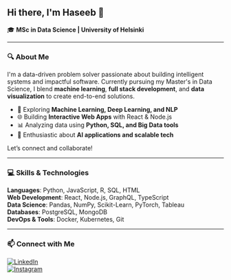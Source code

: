 ## Hi there, I'm Haseeb 👋

🎓 **MSc in Data Science | University of Helsinki**  

---

### 🔍 About Me  
I'm a data-driven problem solver passionate about building intelligent systems and impactful software. Currently pursuing my Master's in Data Science, I blend **machine learning**, **full stack development**, and **data visualization** to create end-to-end solutions.

- 🧠 Exploring **Machine Learning, Deep Learning, and NLP**
- 🌐 Building **Interactive Web Apps** with React & Node.js  
- 📊 Analyzing data using **Python, SQL, and Big Data tools**
- 🚀 Enthusiastic about **AI applications and scalable tech**

Let’s connect and collaborate!

---

### 💻 Skills & Technologies

**Languages**: Python, JavaScript, R, SQL, HTML  
**Web Development**: React, Node.js, GraphQL, TypeScript  
**Data Science**: Pandas, NumPy, Scikit-Learn, PyTorch, Tableau  
**Databases**: PostgreSQL, MongoDB  
**DevOps & Tools**: Docker, Kubernetes, Git  

---

### 📫 Connect with Me

[![LinkedIn](https://img.shields.io/badge/LinkedIn-Connect-blue?style=for-the-badge&logo=linkedin)](https://www.linkedin.com/in/haseeb-shaikh-281b59320/)  
[![Instagram](https://img.shields.io/badge/Instagram-Follow-pink?style=for-the-badge&logo=instagram)](https://instagram.com/shk_scoop)

